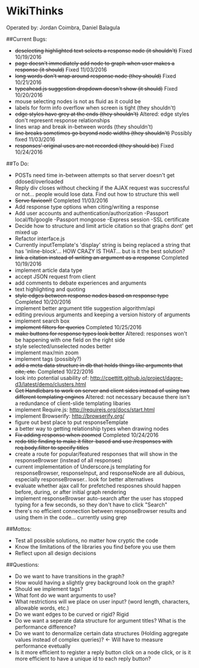 WikiThinks
=====
Operated by: Jordan Coimbra, Daniel Balagula

##Current Bugs:
- ~~deselecting highlighted text selects a response node (it shouldn't)~~ Fixed 10/19/2016
- ~~page doesn't immediately add node to graph when user makes a response (it should)~~ Fixed 11/03/2016
- ~~long words don't wrap around response node (they should)~~ Fixed 10/21/2016
- ~~typeahead.js suggestion dropdown doesn't show (it should)~~ Fixed 10/20/2016
- mouse selecting nodes is not as fluid as it could be
- labels for form info overflow when screen is tight (they shouldn't)
- ~~edge styles have grey at the ends (they shouldn't)~~ Altered: edge styles don't represent response relationships
- lines wrap and break in-between words (they shouldn't)
- ~~line breaks sometimes go beyond node widths (they shouldn't)~~ Possibly fixed 11/03/2016
- ~~responses' original uses are not recorded (they should be)~~ Fixed 10/24/2016

##To Do:
- POSTs need time in-between attempts so that server doesn't get ddosed/overloaded
- Reply div closes without checking if the AJAX request was succressful or not... people would lose data. Find out how to structure this well
- ~~Serve favicon!!~~ Completed 11/03/2016
- Add response type options when citing/writing a response
- Add user accounts and authentication/authorization
  -Passport local/fb/google
  -Passport mongoose
  -Express session
  -SSL certificate
- Decide how to structure and limit article citation so that graphs dont' get mixed up
- Refactor interface.js
- Currently inputTemplate's 'display' string is being replaced a string that has 'inline-block'... HOW CRAZY IS THAT... but is it the best solution?
- ~~link a citation instead of writing an argument as a response~~ Completed 10/19/2016
- implement article data type
- accept JSON request from client
- add comments to debate experiences and arguments
- text highlighting and quoting
- ~~style edges between response nodes based on response type~~ Completed 10/20/2016
- implement better argument title suggestion algorithm/api
- editing previous arguments and keeping a version history of arguments
- implement search box
- ~~implement filters for queries~~ Completed 10/25/2016
- ~~make buttons for response types look better~~ Altered: responses won't be happening with one field on the right side
- style selected/unselected nodes better
- implement max/min zoom
- implement tags (possibly?)
- ~~add a meta data structure in db that holds things like arguments that cite, etc.~~ Completed 10/22/2016
- look into potential usability of: http://cpettitt.github.io/project/dagre-d3/latest/demo/clusters.html
- ~~Get Handlebars to work on server and client sides instead of using two different templating engines~~ Altered: not necessary because there isn't a redundance of client-slide templating libaries
- implement Require.js: http://requirejs.org/docs/start.html
- implement Browserify: http://browserify.org/
- figure out best place to put responseTemplate
- a better way to getting relationship types when drawing nodes
- ~~Fix adding response when zoomed~~ Completed 10/24/2016
- ~~redo title finding to make it filter-based and use /responses with req.body.filter to specify titles~~ 
- create a route for popular/featured responses that will show in the responseBrowser (instead of all responses)
- current implementation of Underscore.js templating for responseBrowser, responseInput, and responseNode are all dubious, especially responseBrowser.. look for better alternatives
- evaluate whether ajax call for prefetched resposnes should happen before, during, or after initial graph rendering
- implement responseBrowser auto-search after the user has stopped typing for a few seconds, so they don't have to click "Search"
- there's no efficient connection between responseBrowser results and using them in the code... currently using grep

##Mottos:
- Test all possible solutions, no matter how cryptic the code
- Know the limitations of the libraries you find before you use them
- Reflect upon all design decisions

##Questions:
- Do we want to have transitions in the graph?
- How would having a slightly grey background look on the graph?
- Should we implement tags?
- What font do we want arguments to use?
- What restrictions will we place on user input? (word length, characters, allowable words, etc.)
- Do we want edges to be curved or rigid? Rigid
- Do we want a seperate data structure for argument titles? What is the performance difference?
- Do we want to denormalize certain data structures (Holding aggregate values instead of complex queries)? <- Will have to measure performance evetually
- Is it more efficient to register a reply button click on a node click, or is it more efficient to have a unique id to each reply button?
